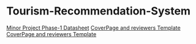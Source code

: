 # Tourism-Recommendation-System
<a href="https://docs.google.com/spreadsheets/d/1IA1EP37R7xlexkhNvsvhDdxswYnGa8KITqb_cQvvBGg/edit">Minor Project Phase-1 Datasheet</a>
<a href="https://docs.google.com/document/d/1KcDQ9O2vURpMF-42qAxTJRhnbeVbbJdP/edit">CoverPage and reviewers Template</a>
<a href="https://docs.google.com/document/d/1ojpGwER6iy0n3aGOKRzePiaGIyWcQVxb/edit">CoverPage and reviewers Template</a>
